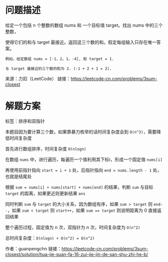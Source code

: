 # 问题描述
给定一个包括 n 个整数的数组 nums 和 一个目标值 target。找出 nums 中的三个整数，

使得它们的和与 target 最接近。返回这三个数的和。假定每组输入只存在唯一答案。
```
例如，给定数组 nums = [-1，2，1，-4], 和 target = 1.
```
```
与 target 最接近的三个数的和为 2. (-1 + 2 + 1 = 2).
```
来源：力扣（LeetCode）
链接：https://leetcode-cn.com/problems/3sum-closest

# 解题方案
标签：排序和双指针

本题目因为要计算三个数，如果靠暴力枚举的话时间复杂度会到 `O(n^3)`，需要降低时间复杂度

首先进行数组排序，时间复杂度 `O(nlogn)`

在数组 `nums` 中，进行遍历，每遍历一个值利用其下标i，形成一个固定值 `nums[i]`

再使用前指针指向 `start = i + 1` 处，后指针指向 `end = nums.length - 1` 处，也就是结尾处

根据 `sum = nums[i] + nums[start] + nums[end]` 的结果，判断 `sum` 与目标 `target` 的距离，如果更近则更新结果 `ans`

同时判断 `sum` 与 `target` 的大小关系，因为数组有序，如果 `sum > target` 则 `end--`，如果 `sum < target` 则 `start++`，如果 `sum == target` 则说明距离为 0 直接返回结果

整个遍历过程，固定值为 n 次，双指针为 n 次，时间复杂度为 `O(n^2)`

总时间复杂度：`O(nlogn) + O(n^2) = O(n^2)`

作者：guanpengchn
链接：https://leetcode-cn.com/problems/3sum-closest/solution/hua-jie-suan-fa-16-zui-jie-jin-de-san-shu-zhi-he-b/
